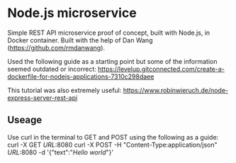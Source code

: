 # Node.js microservice

Simple REST API microservice proof of concept, built with Node.js, in Docker container.
Built with the help of Dan Wang (https://github.com/rmdanwang).

Used the following guide as a starting point but some of the information seemed outdated or incorrect: https://levelup.gitconnected.com/create-a-dockerfile-for-nodejs-applications-7310c298daee

This tutorial was also extremely useful: https://www.robinwieruch.de/node-express-server-rest-api

## Useage
Use curl in the terminal to GET and POST using the following as a guide:
curl -X GET _URL_:8080
curl -X POST -H "Content-Type:application/json" _URL_:8080 -d '{"text":"_Hello world_"}'
